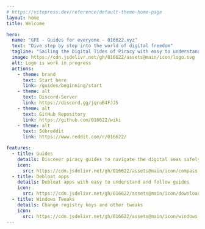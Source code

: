 ```yaml
---
# https://vitepress.dev/reference/default-theme-home-page
layout: home
title: Welcome

hero:
  name: "GFE - Guides for everyone - 016622.xyz"
  text: "Dive step by step into the world of digital freedom"
  tagline: "Sailing the Digital Tides of Piracy with easy to understand and follow guides"
  image: https://cdn.jsdelivr.net/gh/016622/assets@main/icon/logo.svg
  alt: Logo is work in progress
  actions:
    - theme: brand
      text: Start here
      link: /guides/beginning/start
    - theme: alt
      text: Discord-Server
      link: https://discord.gg/jqruB4FJJ5
    - theme: alt
      text: GitHub Repository
      link: https://github.com/016622/wiki
    - theme: alt
      text: Subreddit
      link: https://www.reddit.com/r/016622/

features:
  - title: Guides
    details: Discover piracy guides to navigate the digital seas safely and easy.
    icon:
      src: https://cdn.jsdelivr.net/gh/016622/assets@main/icon/compass.svg
  - title: Debloat apps
    details: Debloat apps with easy to understand and follow guides
    icon:
      src: https://cdn.jsdelivr.net/gh/016622/assets@main/icon/download.svg
  - title: Windows Tweaks
    details: Change registry keys and other tweaks
    icon:
      src: https://cdn.jsdelivr.net/gh/016622/assets@main/icon/windows.svg
---
```

